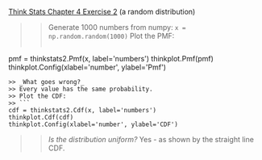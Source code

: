 [Think Stats Chapter 4 Exercise 2](http://greenteapress.com/thinkstats2/html/thinkstats2005.html#toc41) (a random distribution)

>> Generate 1000 numbers from numpy:
>> `x = np.random.random(1000)`
>> Plot the PMF:
>> ```
pmf = thinkstats2.Pmf(x, label='numbers')
thinkplot.Pmf(pmf)
thinkplot.Config(xlabel='number', ylabel='Pmf')
```
>> _What goes wrong?_
>> Every value has the same probability.
>> Plot the CDF:
>> ```
cdf = thinkstats2.Cdf(x, label='numbers')
thinkplot.Cdf(cdf)
thinkplot.Config(xlabel='number', ylabel='CDF')
```
>> _Is the distribution uniform?_
>> Yes - as shown by the straight line CDF.
